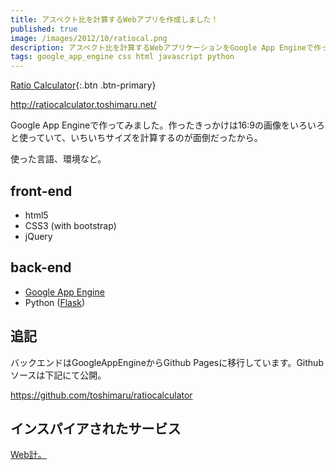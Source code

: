 ```yaml
---
title: アスペクト比を計算するWebアプリを作成しました！
published: true
image: /images/2012/10/ratiocal.png
description: アスペクト比を計算するWebアプリケーションをGoogle App Engineで作ったので公開します。作ったきっかけは16:9の画像をいろいろと使っていて、いちいちサイズを計算するのが面倒だったから。
tags: google_app_engine css html javascript python
---
```


[Ratio Calculator](http://ratiocalculator.toshimaru.net/){:.btn .btn-primary}

<http://ratiocalculator.toshimaru.net/>

Google App Engineで作ってみました。作ったきっかけは16:9の画像をいろいろと使っていて、いちいちサイズを計算するのが面倒だったから。

使った言語、環境など。

## front-end
* html5
* CSS3 (with bootstrap)
* jQuery

## back-end
* [Google App Engine](https://developers.google.com/appengine/)
* Python ([Flask](http://flask.pocoo.org/))

## 追記

バックエンドはGoogleAppEngineからGithub Pagesに移行しています。Githubソースは下記にて公開。

https://github.com/toshimaru/ratiocalculator

## インスパイアされたサービス
[Web計。](http://zeller-lab.com/img-width/)
